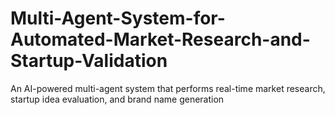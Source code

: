 # Multi-Agent-System-for-Automated-Market-Research-and-Startup-Validation
An AI-powered multi-agent system that performs real-time market research, startup idea evaluation, and brand name generation
